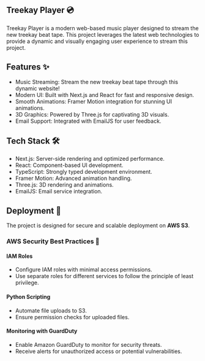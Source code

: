 ## Treekay Player 💿
Treekay Player is a modern web-based music player designed to stream the new treekay beat tape. This project leverages the latest web technologies to provide a dynamic and visually engaging user experience to stream this project.

## Features ✨

- Music Streaming: Stream the new treekay beat tape through this dynamic website!
- Modern UI: Built with Next.js and React for fast and responsive design.
- Smooth Animations: Framer Motion integration for stunning UI animations.
- 3D Graphics: Powered by Three.js for captivating 3D visuals.
- Email Support: Integrated with EmailJS for user feedback.

## Tech Stack 🛠

- Next.js: Server-side rendering and optimized performance.
- React: Component-based UI development.
- TypeScript: Strongly typed development environment.
- Framer Motion: Advanced animation handling.
- Three.js: 3D rendering and animations.
- EmailJS: Email service integration.

## Deployment 🚀
The project is designed for secure and scalable deployment on **AWS S3**.

### AWS Security Best Practices 🔐
#### IAM Roles
- Configure IAM roles with minimal access permissions.
- Use separate roles for different services to follow the principle of least privilege.

#### Python Scripting
- Automate file uploads to S3.
- Ensure permission checks for uploaded files.

#### Monitoring with GuardDuty
- Enable Amazon GuardDuty to monitor for security threats.
- Receive alerts for unauthorized access or potential vulnerabilities.



